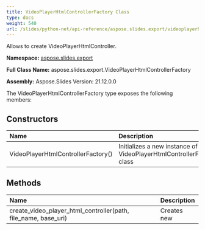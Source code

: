 ```yaml
---
title: VideoPlayerHtmlControllerFactory Class
type: docs
weight: 540
url: /slides/python-net/api-reference/aspose.slides.export/videoplayerhtmlcontrollerfactory/
---
```


Allows to create VideoPlayerHtmlController.

**Namespace:** [aspose.slides.export](/slides/python-net/api-reference/aspose.slides.export/)

**Full Class Name:** aspose.slides.export.VideoPlayerHtmlControllerFactory

**Assembly:**  Aspose.Slides Version: 21.12.0.0

The VideoPlayerHtmlControllerFactory type exposes the following members:
## **Constructors**
|**Name**|**Description**|
| :- | :- |
|VideoPlayerHtmlControllerFactory()|Initializes a new instance of the VideoPlayerHtmlControllerFactory class|
## **Methods**
|**Name**|**Description**|
| :- | :- |
|create_video_player_html_controller(path, file_name, base_uri)|Creates new|
